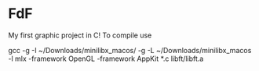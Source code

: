 # FdF
My first graphic project in C!
  To compile use
  
  gcc -g -I ~/Downloads/minilibx_macos/ -g -L ~/Downloads/minilibx_macos -l mlx -framework OpenGL -framework AppKit *.c libft/libft.a
